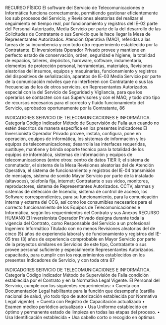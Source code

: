 RECURSO FÍSICO
El software del Servicio de
Telecomunicaciones e Informática funciona
correctamente, permitiendo gestionar
eficientemente los sub procesos del Servicio, y Revisiones aleatorias del
realizar el seguimiento en tiempo real, por funcionamiento y registros del
IE-02 parte del Personal Autorizado, Media Servicio por parte de la
del desarrollo de las Solicitudes de Contratante o sus
Servicio que le hace llegar la Mesa de Representantes Autorizados.
Atención Operativa (MAO), referidas a
las tareas de su incumbencia y con todo otro
requerimiento establecido por la Contratante.
El Inversionista Operador Privado provee y
mantiene en perfecto estado de conservación,
orden, seguridad e higiene, la totalidad de
espacios, talleres, depósitos, hardware,
software, indumentaria, elementos de
protección personal, herramientas, materiales,
Revisiones aleatorias del
insumos, equipos y maquinarias,
funcionamiento y registros del
dispositivos de señalización, aparatos de
IE-03 Media Servicio por parte de la
comunicación móviles que no interfieren con
Contratante o sus
las frecuencias de los de otros servicios, en
Representantes Autorizados.
especial con la del Servicio de Seguridad y
Vigilancia, para que los operarios se contacten
con sus Supervisores y con el MAO, y todo
otro tipo de recursos necesarios para el
correcto y fluido funcionamiento del Servicio,
aprobados oportunamente por la Contratante,
86

INDICADORES SERVICIO DE TELECOMUNICACIONES E INFORMÁTICA.
Categoría
Código Indicador Método de Supervisión
de Falla
aun cuando no estén descritos de
manera específica en los presentes
indicadores
El Inversionista Operador Privado provee,
instala, configura, pone en operación, equipos
de informática, los sistemas de información y
los equipos de telecomunicaciones; desarrolla
las interfaces requeridas, sustituye, mantiene y
brinda soporte técnico para la totalidad de los
equipos de informática, sistemas de
información y equipos de telecomunicaciones
(entre otros: centro de datos TIER II; el
sistema de conmutador, el sistema de la Mesa Revisiones aleatorias del
de Atención Operativa, el sistema de funcionamiento y registros del
IE-04 transmisión de mensajes, sistema de sonido Mayor Servicio por parte de la
instalado (altavoces), telefonía fija, internet; Contratante o sus
video, monitores, reproductores, sistema de Representantes Autorizados.
CCTV, alarmas y sistemas de detección de
Incendio, sistema de control de acceso, los
Software correspondientes, para su
funcionamiento, para la comunicación interna
y externa del CCG, así como los consumibles
necesarios para el correcto funcionamiento de
los Equipos de Telecomunicaciones e
Informática, según los requerimientos del
Contrato y sus Anexos
RECURSO HUMANO
El Inversionista Operador Privado designa
durante toda la vigencia del Contrato, como
Responsable del Servicio a un profesional
Ingeniero Informático Titulado con no menos Revisiones aleatorias del
de cinco (5) años de experiencia laboral y de funcionamiento y registros del
IE-05 tres (3) años de experiencia comprobable en Mayor Servicio por parte de la
proyectos similares en Servicios de este tipo, Contratante o sus
provee personal suficiente y especialmente Representantes Autorizados.
capacitado, para cumplir con los
requerimientos establecidos en los presentes
Indicadores de Servicio, y con toda otra
87

INDICADORES SERVICIO DE TELECOMUNICACIONES E INFORMÁTICA.
Categoría
Código Indicador Método de Supervisión
de Falla
condición establecida por el Contrato y en la
Normativa Legal Vigente.
El Personal del Servicio, cumple con los
siguientes requerimientos:
• Cuenta con Documentación Legal
habilitante para la función que
desempeñe (cartilla nacional de salud,
y/o todo tipo de autorización establecida
por Normativa Legal vigente).
• Cuenta con Registro de Capacitación
actualizado
• Examen médico periódico actualizado
• Usa Uniforme establecido en óptimo y
permanente estado de limpieza en todas
las etapas del proceso.
• Usa Identificación establecida
• Usa cabello corto o recogido en óptimas
